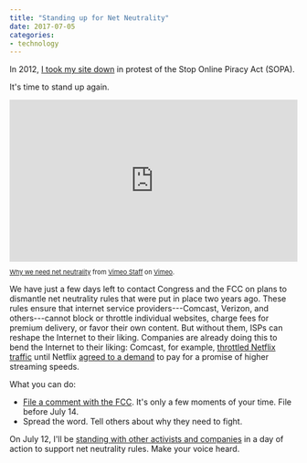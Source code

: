 ```yaml
---
title: "Standing up for Net Neutrality"
date: 2017-07-05 
categories: 
- technology 
---
```


In 2012, [I took my site down](http://jasonheppler.org/2012/01/18/standing_against_sopa/) in protest of the Stop Online Piracy Act (SOPA). 

It's time to stand up again. 

<div class="vimeo-space" style="padding:56.25% 0 0 0;position:relative;"><iframe src="https://player.vimeo.com/video/222706185?title=0&byline=0&portrait=0" style="position:absolute;top:0;left:0;width:100%;height:100%;" frameborder="0" webkitallowfullscreen mozallowfullscreen allowfullscreen></iframe></div><script src="https://player.vimeo.com/api/player.js"></script>
<p style="font-size: 11px;"><a href="https://vimeo.com/222706185">Why we need net neutrality</a> from <a href="https://vimeo.com/staff">Vimeo Staff</a> on <a href="https://vimeo.com">Vimeo</a>.</p>

We have just a few days left to contact Congress and the FCC on plans to dismantle net neutrality rules that were put in place two years ago. These rules ensure that internet service providers---Comcast, Verizon, and others---cannot block or throttle individual websites, charge fees for premium delivery, or favor their own content. But without them, ISPs can reshape the Internet to their liking. Companies are already doing this to bend the Internet to their liking: Comcast, for example, [throttled Netflix traffic](http://mattvukas.com/2014/02/10/comcast-definitely-throttling-netflix-infuriating/) until Netflix [agreed to a demand](https://www.wsj.com/articles/netflix-agrees-to-pay-comcast-to-improve-its-streaming-1393175346) to pay for a promise of higher streaming speeds. 

What you can do:

- [File a comment with the FCC](https://www.battleforthenet.com/). It's only a few moments of your time. File before July 14.
- Spread the word. Tell others about why they need to fight.

On July 12, I'll be [standing with other activists and companies](https://www.battleforthenet.com/) in a day of action to support net neutrality rules. Make your voice heard. 